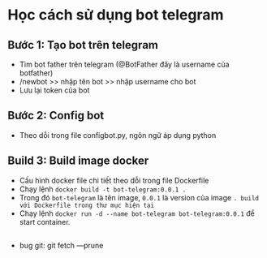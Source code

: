 # Học cách sử dụng bot telegram

## Bước 1: Tạo bot trên telegram
- Tìm bot father trên telegram (@BotFather đây là username của botfather)
- /newbot >> nhập tên bot >> nhập username cho bot
- Lưu lại token của bot

## Bước 2: Config bot
- Theo dỗi trong file configbot.py, ngôn ngữ áp dụng python

## Build 3: Build image docker
- Cấu hình docker file chi tiết theo dỗi trong file Dockerfile
- Chạy lệnh `docker build -t bot-telegram:0.0.1 .`
- Trong đó `bot-telegram` là tên image, `0.0.1` là version của image `. build với Dockerfile trong thư mục hiện tại`
- Chạy lệnh `docker run -d --name bot-telegram bot-telegram:0.0.1` để start container.


## 
- bug git: git fetch —prune